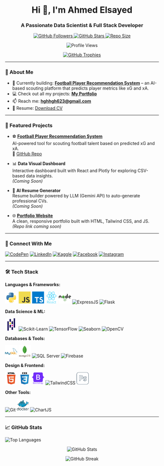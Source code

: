 <h1 align="center">Hi 👋, I'm Ahmed Elsayed</h1>
<h3 align="center">A Passionate Data Scientist & Full Stack Developer</h3>

<p align="center">
  <a href="https://github.com/ahmeed1743?tab=followers">
    <img src="https://img.shields.io/github/followers/ahmeed1743?label=Followers&style=social" alt="GitHub Followers"/>
  </a>
  <a href="https://github.com/ahmeed1743">
    <img src="https://img.shields.io/github/stars/ahmeed1743?label=Stars&style=social" alt="GitHub Stars"/>
  </a>
  <a href="https://github.com/ahmeed1743/football-player-recommendation">
    <img src="https://img.shields.io/github/repo-size/ahmeed1743/football-player-recommendation" alt="Repo Size"/>
  </a>
</p>

<p align="center">
  <img src="https://komarev.com/ghpvc/?username=ahmeed1743&label=Profile%20views&color=0e75b6&style=flat" alt="Profile Views" />
</p>

<p align="center">
  <a href="https://github.com/ryo-ma/github-profile-trophy">
    <img src="https://github-profile-trophy.vercel.app/?username=ahmeed1743&theme=gruvbox&row=1&column=6" alt="GitHub Trophies" />
  </a>
</p>

---

### 🚀 About Me

- 🔭 Currently building: **[Football Player Recommendation System](https://fp-recommendation-system.netlify.app/)** – an AI-based scouting platform that predicts player metrics like xG and xA.
- 💻 Check out all my projects: **[My Portfolio](https://ahmeed1743-portfolio.netlify.app/)**
- 📫 Reach me: **hghhgh623@gmail.com**
- 📄 Resume: [Download CV](https://drive.google.com/file/d/1t9nRn1dPxBkzxRTBknvgWSn960CyhV7D/view?usp=sharing)

---

### 🌟 Featured Projects

- ⚽ **[Football Player Recommendation System](https://fp-recommendation-system.netlify.app/)**  
  AI-powered tool for scouting football talent based on predicted xG and xA.  
  🔗 [GitHub Repo](https://github.com/ahmeed1743/football-player-recommendation)

- 📊 **Data Visual Dashboard**  
  Interactive dashboard built with React and Plotly for exploring CSV-based data insights.  
  *(Coming Soon)*

- 🧠 **AI Resume Generator**  
  Resume builder powered by LLM (Gemini API) to auto-generate professional CVs.  
  *(Coming Soon)*

- 🌐 **[Portfolio Website](https://ahmeed1743-portfolio.netlify.app/)**  
  A clean, responsive portfolio built with HTML, Tailwind CSS, and JS.  
  *(Repo link coming soon)*

---

### 🤝 Connect With Me

<p align="left">
  <a href="https://codepen.io/@sayed74" target="_blank"><img src="https://raw.githubusercontent.com/rahuldkjain/github-profile-readme-generator/master/src/images/icons/Social/codepen.svg" height="30" width="40" alt="CodePen" /></a>
  <a href="https://linkedin.com/in/ahmed elsayed" target="_blank"><img src="https://raw.githubusercontent.com/rahuldkjain/github-profile-readme-generator/master/src/images/icons/Social/linked-in-alt.svg" height="30" width="40" alt="LinkedIn" /></a>
  <a href="https://kaggle.com/ahmed-sayed1743" target="_blank"><img src="https://raw.githubusercontent.com/rahuldkjain/github-profile-readme-generator/master/src/images/icons/Social/kaggle.svg" height="30" width="40" alt="Kaggle" /></a>
  <a href="https://fb.com/ahmed elsayed" target="_blank"><img src="https://raw.githubusercontent.com/rahuldkjain/github-profile-readme-generator/master/src/images/icons/Social/facebook.svg" height="30" width="40" alt="Facebook" /></a>
  <a href="https://instagram.com/ahmed_el.sayed74" target="_blank"><img src="https://raw.githubusercontent.com/rahuldkjain/github-profile-readme-generator/master/src/images/icons/Social/instagram.svg" height="30" width="40" alt="Instagram" /></a>
</p>

---

### 🛠️ Tech Stack

**Languages & Frameworks:**
<p>
  <img src="https://raw.githubusercontent.com/devicons/devicon/master/icons/python/python-original.svg" width="40" height="40" alt="Python"/>
  <img src="https://raw.githubusercontent.com/devicons/devicon/master/icons/javascript/javascript-original.svg" width="40" height="40" alt="JavaScript"/>
  <img src="https://raw.githubusercontent.com/devicons/devicon/master/icons/typescript/typescript-original.svg" width="40" height="40" alt="TypeScript"/>
  <img src="https://raw.githubusercontent.com/devicons/devicon/master/icons/react/react-original-wordmark.svg" width="40" height="40" alt="React"/>
  <img src="https://raw.githubusercontent.com/devicons/devicon/master/icons/nodejs/nodejs-original-wordmark.svg" width="40" height="40" alt="NodeJS"/>
  <img src="https://www.vectorlogo.zone/logos/expressjs/expressjs-icon.svg" width="40" height="40" alt="ExpressJS"/>
  <img src="https://www.vectorlogo.zone/logos/pocoo_flask/pocoo_flask-icon.svg" width="40" height="40" alt="Flask"/>
</p>

**Data Science & ML:**
<p>
  <img src="https://raw.githubusercontent.com/devicons/devicon/master/icons/pandas/pandas-original.svg" width="40" height="40" alt="Pandas"/>
  <img src="https://upload.wikimedia.org/wikipedia/commons/0/05/Scikit_learn_logo_small.svg" width="40" height="40" alt="Scikit-Learn"/>
  <img src="https://www.vectorlogo.zone/logos/tensorflow/tensorflow-icon.svg" width="40" height="40" alt="TensorFlow"/>
  <img src="https://seaborn.pydata.org/_images/logo-mark-lightbg.svg" width="40" height="40" alt="Seaborn"/>
  <img src="https://www.vectorlogo.zone/logos/opencv/opencv-icon.svg" width="40" height="40" alt="OpenCV"/>
</p>

**Databases & Tools:**
<p>
  <img src="https://raw.githubusercontent.com/devicons/devicon/master/icons/mysql/mysql-original-wordmark.svg" width="40" height="40" alt="MySQL"/>
  <img src="https://raw.githubusercontent.com/devicons/devicon/master/icons/mongodb/mongodb-original-wordmark.svg" width="40" height="40" alt="MongoDB"/>
  <img src="https://www.svgrepo.com/show/303229/microsoft-sql-server-logo.svg" width="40" height="40" alt="SQL Server"/>
  <img src="https://www.vectorlogo.zone/logos/firebase/firebase-icon.svg" width="40" height="40" alt="Firebase"/>
</p>

**Design & Frontend:**
<p>
  <img src="https://raw.githubusercontent.com/devicons/devicon/master/icons/html5/html5-original-wordmark.svg" width="40" height="40" alt="HTML5"/>
  <img src="https://raw.githubusercontent.com/devicons/devicon/master/icons/css3/css3-original-wordmark.svg" width="40" height="40" alt="CSS3"/>
  <img src="https://raw.githubusercontent.com/devicons/devicon/master/icons/bootstrap/bootstrap-plain-wordmark.svg" width="40" height="40" alt="Bootstrap"/>
  <img src="https://www.vectorlogo.zone/logos/tailwindcss/tailwindcss-icon.svg" width="40" height="40" alt="TailwindCSS"/>
  <img src="https://raw.githubusercontent.com/devicons/devicon/master/icons/photoshop/photoshop-line.svg" width="40" height="40" alt="Photoshop"/>
</p>

**Other Tools:**
<p>
  <img src="https://www.vectorlogo.zone/logos/git-scm/git-scm-icon.svg" width="40" height="40" alt="Git"/>
  <img src="https://raw.githubusercontent.com/devicons/devicon/master/icons/docker/docker-original-wordmark.svg" width="40" height="40" alt="Docker"/>
  <img src="https://www.chartjs.org/media/logo-title.svg" width="40" height="40" alt="ChartJS"/>
</p>

---

### 📈 GitHub Stats

<p align="left">
  <img src="https://github-readme-stats.vercel.app/api/top-langs/?username=ahmeed1743&layout=compact&theme=tokyonight" alt="Top Languages" />
</p>

<p align="center">
  <img src="https://github-readme-stats.vercel.app/api?username=ahmeed1743&show_icons=true&theme=tokyonight" alt="GitHub Stats" />
</p>

<p align="center">
  <img src="https://github-readme-streak-stats.herokuapp.com/?user=ahmeed1743&theme=tokyonight" alt="GitHub Streak" />
</p>
